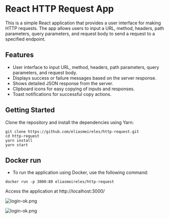 # React HTTP Request App

This is a simple React application that provides a user interface for making HTTP requests. The app allows users to
input a URL, method, headers, path parameters, query parameters, and request body to send a request to a specified
endpoint.

## Features

- User interface to input URL, method, headers, path parameters, query parameters, and request body.
- Displays success or failure messages based on the server response.
- Shows detailed JSON response from the server.
- Clipboard icons for easy copying of inputs and responses.
- Toast notifications for successful copy actions.

## Getting Started

Clone the repository and install the dependencies using Yarn:

```shell
git clone https://github.com/eliasmeireles/http-request.git
cd http-request
yarn install
yarn start
```

## Docker run

- To run the application using Docker, use the following command:

````shell
docker run -p 3000:80 eliasmeireles/http-request
`````

Access the application at http://localhost:3000/

![login-ok.png](/doc/get.png)

![login-ok.png](/doc/post.png)
